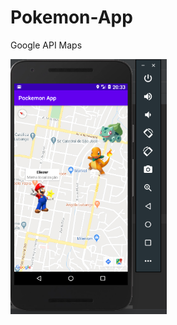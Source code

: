 # Pokemon-App
Google API Maps

 <img width="250px"  src="https://github.com/eliezerantonio/Pokemon-App/blob/master/pocko.png"> 
